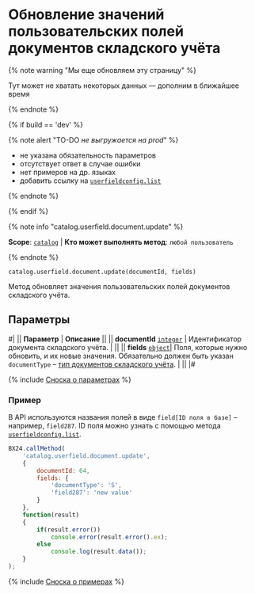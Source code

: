 # Обновление значений пользовательских полей документов складского учёта

{% note warning "Мы еще обновляем эту страницу" %}

Тут может не хватать некоторых данных — дополним в ближайшее время

{% endnote %}

{% if build == 'dev' %}

{% note alert "TO-DO _не выгружается на prod_" %}

- не указана обязательность параметров
- отсутствует ответ в случае ошибки 
- нет примеров на др. языках
- добавить ссылку на [`userfieldconfig.list`](.)
  
{% endnote %}

{% endif %}

{% note info "catalog.userfield.document.update" %}

**Scope**: [`catalog`](../../scopes/permissions.md) | **Кто может выполнять метод**: `любой пользователь`

{% endnote %}

```http
catalog.userfield.document.update(documentId, fields)
```

Метод обновляет значения пользовательских полей документов складского учёта.

## Параметры

#|
|| **Параметр** | **Описание**  ||
|| **documentId** 
[`integer`](../../data-types.md) | Идентификатор документа складского учёта. | ||
|| **fields** 
[`object`](../../data-types.md)| Поля, которые нужно обновить, и их новые значения. Обязательно должен быть указан `documentType` – [тип документов складского учёта](../enum/catalog-enum-get-store-document-types.md). | ||
|#

{% include [Сноска о параметрах](../../../_includes/required.md) %}

### Пример

В API используются названия полей в виде `field[ID поля в базе]` – например, `field287`. ID поля можно узнать с помощью метода [`userfieldconfig.list`](.).

```js
BX24.callMethod(
    'catalog.userfield.document.update',
    {
        documentId: 64,
        fields: {
            'documentType': 'S',
            'field287': 'new value'
        }
    },
    function(result)
    {
        if(result.error())
            console.error(result.error().ex);
        else
            console.log(result.data());
    }
);
```

{% include [Сноска о примерах](../../../_includes/examples.md) %}
